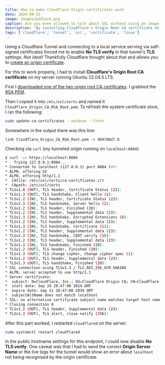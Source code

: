 ```yaml
---
title: How to make Cloudflare Origin certificates work
date: 2024-09-25
image: images/padlock.png
caption: Are you even allowed to talk about SSL without using an image of a padlock?
description: "By installing Cloudflare's Origin Root CA certificate on the origin server"
tags: ['cloudflare', 'tunnel', 'ssl', 'certificate', 'linux']
---
```


Using a Cloudflare Tunnel and connecting to a local service serving via self-signed certificates forced me to enable
**No TLS verify** in that tunnel's **TLS** settings. _Not ideal!_ Thankfully Cloudflare thought about that and allows
you to [create an origin certificate](https://developers.cloudflare.com/ssl/origin-configuration/origin-ca#deploy-an-origin-ca-certificate). 

For this to work properly, I had to install **Cloudflare's Origin Root CA certificate** on my server running Ubuntu 22.04.5 LTS.

First I [downloaded one of the two origin root CA certificates](https://developers.cloudflare.com/ssl/origin-configuration/origin-ca/#cloudflare-origin-ca-root-certificate). I grabbed the
[RSA PEM](https://developers.cloudflare.com/ssl/static/origin_ca_rsa_root.pem).

Then I copied it into `/etc/ssl/certs` and named it `Cloudflare_Origin_CA_RSA_Root.pem`. To refresh the system
certificate store, I ran the following:

```bash
sudo update-ca-certificates --verbose --fresh
```

Somewhere in the output there was this line:

```
link Cloudflare_Origin_CA_RSA_Root.pem -> d947dbd7.0
```

Checking via `curl` (my tunneled origin running on `localhost:8084`):

```bash
$ curl -vs https://localhost:8084
*   Trying 127.0.0.1:8084...
* Connected to localhost (127.0.0.1) port 8084 (#0)
* ALPN, offering h2
* ALPN, offering http/1.1
*  CAfile: /etc/ssl/certs/ca-certificates.crt
*  CApath: /etc/ssl/certs
* TLSv1.0 (OUT), TLS header, Certificate Status (22):
* TLSv1.3 (OUT), TLS handshake, Client hello (1):
* TLSv1.2 (IN), TLS header, Certificate Status (22):
* TLSv1.3 (IN), TLS handshake, Server hello (2):
* TLSv1.2 (IN), TLS header, Finished (20):
* TLSv1.2 (IN), TLS header, Supplemental data (23):
* TLSv1.3 (IN), TLS handshake, Encrypted Extensions (8):
* TLSv1.2 (IN), TLS header, Supplemental data (23):
* TLSv1.3 (IN), TLS handshake, Certificate (11):
* TLSv1.2 (IN), TLS header, Supplemental data (23):
* TLSv1.3 (IN), TLS handshake, CERT verify (15):
* TLSv1.2 (IN), TLS header, Supplemental data (23):
* TLSv1.3 (IN), TLS handshake, Finished (20):
* TLSv1.2 (OUT), TLS header, Finished (20):
* TLSv1.3 (OUT), TLS change cipher, Change cipher spec (1):
* TLSv1.2 (OUT), TLS header, Supplemental data (23):
* TLSv1.3 (OUT), TLS handshake, Finished (20):
* SSL connection using TLSv1.3 / TLS_AES_256_GCM_SHA384
* ALPN, server accepted to use http/1.1
* Server certificate:
*  subject: O=CloudFlare, Inc.; OU=CloudFlare Origin CA; CN=CloudFlare Origin Certificate
*  start date: Sep 24 20:47:00 2024 GMT
*  expire date: Sep 21 20:47:00 2039 GMT
*  subjectAltName does not match localhost
* SSL: no alternative certificate subject name matches target host name 'localhost'
* Closing connection 0
* TLSv1.2 (OUT), TLS header, Supplemental data (23):
* TLSv1.3 (OUT), TLS alert, close notify (256):
```

After this part worked, I restarted `cloudflared` on the server:

```bash
sudo systemctl restart cloudflared
```

In the public hostname settings for this endpoint, I could now disable **No TLS verify**. One caveat was that I had
to send the correct **Origin Server Name** or the live logs for the tunnel would show an error about `localhost` not
being recognised by the origin certificate.